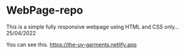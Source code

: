 # WebPage-repo
This is a simple fully responsive webpage using HTML and CSS only... 25/04/2022


You can see this.
https://the-uv-garments.netlify.app

